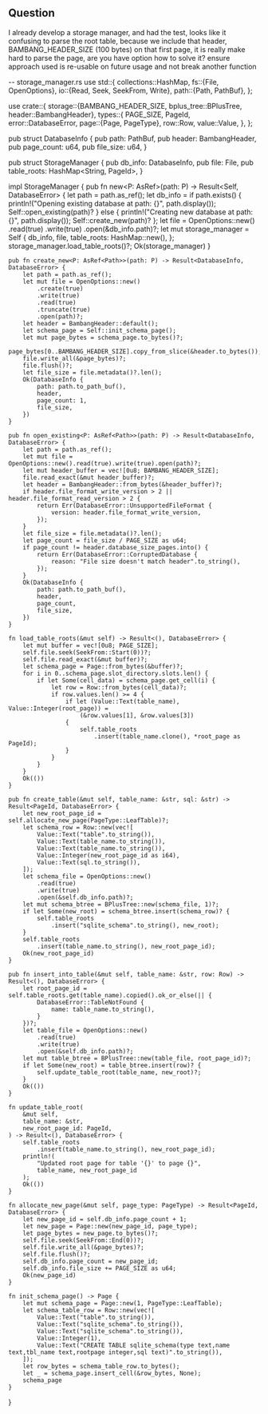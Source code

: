 ## Question

I already develop a storage manager, and had the test, looks like it confusing to parse the root table, because we include
that header, BAMBANG_HEADER_SIZE (100 bytes) on that first page, it is really make hard to parse the page, are you have option
how to solve it? ensure approach used is re-usable on future usage and not break another function

-- storage_manager.rs
use std::{
    collections::HashMap,
    fs::{File, OpenOptions},
    io::{Read, Seek, SeekFrom, Write},
    path::{Path, PathBuf},
};

use crate::{
    storage::{BAMBANG_HEADER_SIZE, bplus_tree::BPlusTree, header::BambangHeader},
    types::{
        PAGE_SIZE, PageId,
        error::DatabaseError,
        page::{Page, PageType},
        row::Row,
        value::Value,
    },
};

pub struct DatabaseInfo {
    pub path: PathBuf,
    pub header: BambangHeader,
    pub page_count: u64,
    pub file_size: u64,
}

pub struct StorageManager {
    pub db_info: DatabaseInfo,
    pub file: File,
    pub table_roots: HashMap<String, PageId>,
}

impl StorageManager {
    pub fn new<P: AsRef<Path>>(path: P) -> Result<Self, DatabaseError> {
        let path = path.as_ref();
        let db_info = if path.exists() {
            println!("Opening existing database at path: {}", path.display());
            Self::open_existing(path)?
        } else {
            println!("Creating new database at path: {}", path.display());
            Self::create_new(path)?
        };
        let file = OpenOptions::new()
            .read(true)
            .write(true)
            .open(&db_info.path)?;
        let mut storage_manager = Self {
            db_info,
            file,
            table_roots: HashMap::new(),
        };
        storage_manager.load_table_roots()?;
        Ok(storage_manager)
    }

    pub fn create_new<P: AsRef<Path>>(path: P) -> Result<DatabaseInfo, DatabaseError> {
        let path = path.as_ref();
        let mut file = OpenOptions::new()
            .create(true)
            .write(true)
            .read(true)
            .truncate(true)
            .open(path)?;
        let header = BambangHeader::default();
        let schema_page = Self::init_schema_page();
        let mut page_bytes = schema_page.to_bytes()?;
        page_bytes[0..BAMBANG_HEADER_SIZE].copy_from_slice(&header.to_bytes());
        file.write_all(&page_bytes)?;
        file.flush()?;
        let file_size = file.metadata()?.len();
        Ok(DatabaseInfo {
            path: path.to_path_buf(),
            header,
            page_count: 1,
            file_size,
        })
    }

    pub fn open_existing<P: AsRef<Path>>(path: P) -> Result<DatabaseInfo, DatabaseError> {
        let path = path.as_ref();
        let mut file = OpenOptions::new().read(true).write(true).open(path)?;
        let mut header_buffer = vec![0u8; BAMBANG_HEADER_SIZE];
        file.read_exact(&mut header_buffer)?;
        let header = BambangHeader::from_bytes(&header_buffer)?;
        if header.file_format_write_version > 2 || header.file_format_read_version > 2 {
            return Err(DatabaseError::UnsupportedFileFormat {
                version: header.file_format_write_version,
            });
        }
        let file_size = file.metadata()?.len();
        let page_count = file_size / PAGE_SIZE as u64;
        if page_count != header.database_size_pages.into() {
            return Err(DatabaseError::CorruptedDatabase {
                reason: "File size doesn't match header".to_string(),
            });
        }
        Ok(DatabaseInfo {
            path: path.to_path_buf(),
            header,
            page_count,
            file_size,
        })
    }

    fn load_table_roots(&mut self) -> Result<(), DatabaseError> {
        let mut buffer = vec![0u8; PAGE_SIZE];
        self.file.seek(SeekFrom::Start(0))?;
        self.file.read_exact(&mut buffer)?;
        let schema_page = Page::from_bytes(&buffer)?;
        for i in 0..schema_page.slot_directory.slots.len() {
            if let Some(cell_data) = schema_page.get_cell(i) {
                let row = Row::from_bytes(cell_data)?;
                if row.values.len() >= 4 {
                    if let (Value::Text(table_name), Value::Integer(root_page)) =
                        (&row.values[1], &row.values[3])
                    {
                        self.table_roots
                            .insert(table_name.clone(), *root_page as PageId);
                    }
                }
            }
        }
        Ok(())
    }

    pub fn create_table(&mut self, table_name: &str, sql: &str) -> Result<PageId, DatabaseError> {
        let new_root_page_id = self.allocate_new_page(PageType::LeafTable)?;
        let schema_row = Row::new(vec![
            Value::Text("table".to_string()),
            Value::Text(table_name.to_string()),
            Value::Text(table_name.to_string()),
            Value::Integer(new_root_page_id as i64),
            Value::Text(sql.to_string()),
        ]);
        let schema_file = OpenOptions::new()
            .read(true)
            .write(true)
            .open(&self.db_info.path)?;
        let mut schema_btree = BPlusTree::new(schema_file, 1)?;
        if let Some(new_root) = schema_btree.insert(schema_row)? {
            self.table_roots
                .insert("sqlite_schema".to_string(), new_root);
        }
        self.table_roots
            .insert(table_name.to_string(), new_root_page_id);
        Ok(new_root_page_id)
    }

    pub fn insert_into_table(&mut self, table_name: &str, row: Row) -> Result<(), DatabaseError> {
        let root_page_id = self.table_roots.get(table_name).copied().ok_or_else(|| {
            DatabaseError::TableNotFound {
                name: table_name.to_string(),
            }
        })?;
        let table_file = OpenOptions::new()
            .read(true)
            .write(true)
            .open(&self.db_info.path)?;
        let mut table_btree = BPlusTree::new(table_file, root_page_id)?;
        if let Some(new_root) = table_btree.insert(row)? {
            self.update_table_root(table_name, new_root)?;
        }
        Ok(())
    }

    fn update_table_root(
        &mut self,
        table_name: &str,
        new_root_page_id: PageId,
    ) -> Result<(), DatabaseError> {
        self.table_roots
            .insert(table_name.to_string(), new_root_page_id);
        println!(
            "Updated root page for table '{}' to page {}",
            table_name, new_root_page_id
        );
        Ok(())
    }

    fn allocate_new_page(&mut self, page_type: PageType) -> Result<PageId, DatabaseError> {
        let new_page_id = self.db_info.page_count + 1;
        let new_page = Page::new(new_page_id, page_type);
        let page_bytes = new_page.to_bytes()?;
        self.file.seek(SeekFrom::End(0))?;
        self.file.write_all(&page_bytes)?;
        self.file.flush()?;
        self.db_info.page_count = new_page_id;
        self.db_info.file_size += PAGE_SIZE as u64;
        Ok(new_page_id)
    }

    fn init_schema_page() -> Page {
        let mut schema_page = Page::new(1, PageType::LeafTable);
        let schema_table_row = Row::new(vec![
            Value::Text("table".to_string()),
            Value::Text("sqlite_schema".to_string()),
            Value::Text("sqlite_schema".to_string()),
            Value::Integer(1),
            Value::Text("CREATE TABLE sqlite_schema(type text,name text,tbl_name text,rootpage integer,sql text)".to_string()),
        ]);
        let row_bytes = schema_table_row.to_bytes();
        let _ = schema_page.insert_cell(&row_bytes, None);
        schema_page
    }
}
